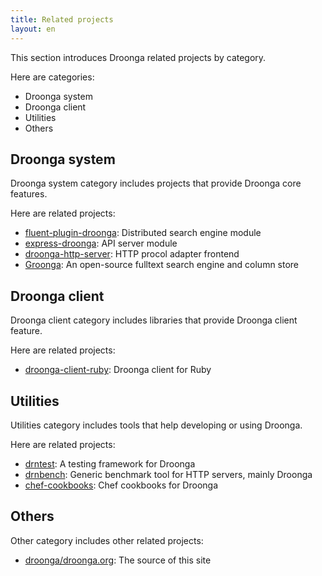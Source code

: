 ```yaml
---
title: Related projects
layout: en
---
```


This section introduces Droonga related projects by category.

Here are categories:

 * Droonga system
 * Droonga client
 * Utilities
 * Others

## Droonga system

Droonga system category includes projects that provide Droonga core features.

Here are related projects:

 * [fluent-plugin-droonga][]: Distributed search engine module
 * [express-droonga][]: API server module
 * [droonga-http-server][]: HTTP procol adapter frontend
 * [Groonga][]: An open-source fulltext search engine and column store

## Droonga client

Droonga client category includes libraries that provide Droonga client feature.

Here are related projects:

 * [droonga-client-ruby][]: Droonga client for Ruby

## Utilities

Utilities category includes tools that help developing or using Droonga.

Here are related projects:

 * [drntest][]: A testing framework for Droonga
 * [drnbench][]: Generic benchmark tool for HTTP servers, mainly Droonga
 * [chef-cookbooks][]: Chef cookbooks for Droonga

## Others

Other category includes other related projects:

 * [droonga/droonga.org][]: The source of this site

  [fluent-plugin-droonga]: https://github.com/droonga/fluent-plugin-droonga
  [express-droonga]: https://github.com/droonga/express-droonga
  [droonga-http-server]: https://github.com/droonga/droonga-http-server
  [Groonga]: http://groonga.org/
  [droonga-client-ruby]: https://github.com/droonga/droonga-client-ruby
  [drntest]: https://github.com/droonga/drntest
  [drnbench]: https://github.com/droonga/drnbench
  [chef-cookbooks]: https://github.com/droonga/chef-cookbooks
  [droonga/droonga.org]: https://github.com/droonga/droonga.org

